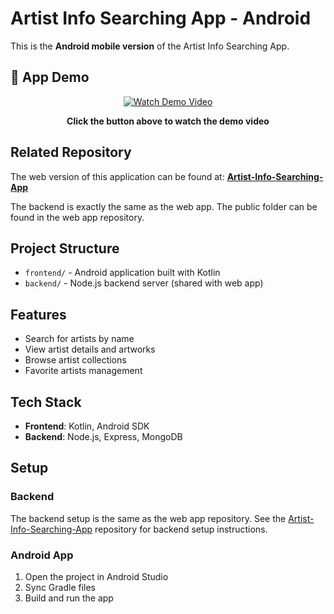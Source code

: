 # Artist Info Searching App - Android

This is the **Android mobile version** of the Artist Info Searching App.

## 📱 App Demo

<div align="center">

[![Watch Demo Video](https://img.shields.io/badge/▶️-Watch%20App%20Demo%20Video-FF0000?style=for-the-badge&logo=youtube&logoColor=white)](https://github.com/Yumejichi/Artist-Info-Searching-App-Android/raw/main/assets/app-demo.mp4)

**Click the button above to watch the demo video**

</div>

## Related Repository

The web version of this application can be found at: **[Artist-Info-Searching-App](https://github.com/Yumejichi/Artist-Info-Searching-App)**

The backend is exactly the same as the web app. The public folder can be found in the web app repository.

## Project Structure

- `frontend/` - Android application built with Kotlin
- `backend/` - Node.js backend server (shared with web app)

## Features

- Search for artists by name
- View artist details and artworks
- Browse artist collections
- Favorite artists management

## Tech Stack

- **Frontend**: Kotlin, Android SDK
- **Backend**: Node.js, Express, MongoDB

## Setup

### Backend
The backend setup is the same as the web app repository. See the [Artist-Info-Searching-App](https://github.com/fujitayumejitsu/Artist-Info-Searching-App) repository for backend setup instructions.

### Android App
1. Open the project in Android Studio
2. Sync Gradle files
3. Build and run the app
